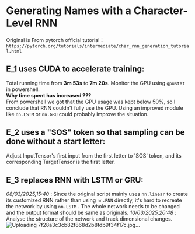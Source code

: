 # Generating Names with a Character-Level RNN
 Original is From pytorch official tutorial：`https://pytorch.org/tutorials/intermediate/char_rnn_generation_tutorial.html`
## E_1 uses CUDA to accelerate training:  
Total running time from **3m 53s** to **7m 20s**. Monitor the GPU using `gpustat` in powershell.  
**Why time spent has increased ???**  
From powershell we got that the GPU usage was kept below 50%, so I conclude that RNN couldn't fully use the GPU. Using an improved module like `nn.LSTM` or `nn.GRU` could probably improve the situation. 
## E_2 uses a "SOS" token so that sampling can be done without a start letter:  
Adjust InputTensor's first input from the first letter to 'SOS' token, and its corresponding TargetTensor is the first letter. 
## E_3 replaces RNN with LSTM or GRU:
*08/03/2025,15:40* : Since the original script mainly uses `nn.linear` to create its customized RNN rather than using `nn.RNN` directly, it's hard to recreate the network by using `nn.LSTM` . The whole network needs to be changed and the output format should be same as originals. 
*10/03/2025,20:48* : Analyse the structure of the network and track dimensional changes.
![Uploading 7f28a3c3cb82f868d2b8fdb9f34f17c.jpg…]()

